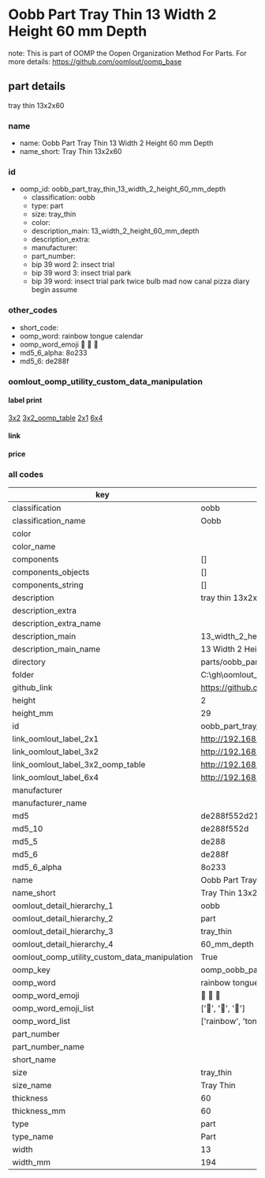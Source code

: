 # Oobb Part Tray Thin 13 Width 2 Height 60 mm Depth  

note: This is part of OOMP the Oopen Organization Method For Parts. For more details: https://github.com/oomlout/oomp_base

##  part details
  



tray thin 13x2x60



### name
* name: Oobb Part Tray Thin 13 Width 2 Height 60 mm Depth
* name_short: Tray Thin 13x2x60 
### id
* oomp_id: oobb_part_tray_thin_13_width_2_height_60_mm_depth
  * classification: oobb
  * type: part
  * size: tray_thin
  * color: 
  * description_main: 13_width_2_height_60_mm_depth
  * description_extra: 
  * manufacturer: 
  * part_number: 
  * bip 39 word 2: insect trial
  * bip 39 word 3: insect trial park
  * bip 39 word: insect trial park twice bulb mad now canal pizza diary begin assume

### other_codes
* short_code: 
* oomp_word: rainbow tongue calendar
* oomp_word_emoji :rainbow: :tongue: :calendar:
* md5_6_alpha: 8o233
* md5_6: de288f






### oomlout_oomp_utility_custom_data_manipulation
#### label print
[3x2](http://192.168.1.245:1112/?label=oomp%208o233)
[3x2_oomp_table](http://192.168.1.108:1112/?label=oomp%208o233)
[2x1](http://192.168.1.242:1112/?label=oomp%208o233)
[6x4](http://192.168.1.55:1112/?label=oomp%208o233)    

#### link

                              

#### price







### all codes 
| key | value |  
| --- | --- |  
| classification | oobb |  
| classification_name | Oobb |  
| color |  |  
| color_name |  |  
| components | [] |  
| components_objects | [] |  
| components_string | [] |  
| description | tray thin 13x2x60 |  
| description_extra |  |  
| description_extra_name |  |  
| description_main | 13_width_2_height_60_mm_depth |  
| description_main_name | 13 Width 2 Height 60 mm Depth |  
| directory | parts/oobb_part_tray_thin_13_width_2_height_60_mm_depth |  
| folder | C:\gh\oomlout_oobb_version_4_generated_parts\things\oobb_part_tray_thin_13_width_2_height_60_mm_depth |  
| github_link | https://github.com/oomlout/oomlout_oomp_part_src/tree/main/parts/oobb_part_tray_thin_13_width_2_height_60_mm_depth |  
| height | 2 |  
| height_mm | 29 |  
| id | oobb_part_tray_thin_13_width_2_height_60_mm_depth |  
| link_oomlout_label_2x1 | http://192.168.1.242:1112/?label=oomp%208o233 |  
| link_oomlout_label_3x2 | http://192.168.1.245:1112/?label=oomp%208o233 |  
| link_oomlout_label_3x2_oomp_table | http://192.168.1.108:1112/?label=oomp%208o233 |  
| link_oomlout_label_6x4 | http://192.168.1.55:1112/?label=oomp%208o233 |  
| manufacturer |  |  
| manufacturer_name |  |  
| md5 | de288f552d2112e6168efeb540ba0ba8 |  
| md5_10 | de288f552d |  
| md5_5 | de288 |  
| md5_6 | de288f |  
| md5_6_alpha | 8o233 |  
| name | Oobb Part Tray Thin 13 Width 2 Height 60 mm Depth |  
| name_short | Tray Thin 13x2x60  |  
| oomlout_detail_hierarchy_1 | oobb |  
| oomlout_detail_hierarchy_2 | part |  
| oomlout_detail_hierarchy_3 | tray_thin |  
| oomlout_detail_hierarchy_4 | 60_mm_depth |  
| oomlout_oomp_utility_custom_data_manipulation | True |  
| oomp_key | oomp_oobb_part_tray_thin_13_width_2_height_60_mm_depth |  
| oomp_word | rainbow tongue calendar |  
| oomp_word_emoji | :rainbow: :tongue: :calendar: |  
| oomp_word_emoji_list | [':rainbow:', ':tongue:', ':calendar:'] |  
| oomp_word_list | ['rainbow', 'tongue', 'calendar'] |  
| part_number |  |  
| part_number_name |  |  
| short_name |  |  
| size | tray_thin |  
| size_name | Tray Thin |  
| thickness | 60 |  
| thickness_mm | 60 |  
| type | part |  
| type_name | Part |  
| width | 13 |  
| width_mm | 194 |  

